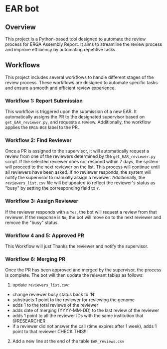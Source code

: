 # EAR bot


## Overview

This project is a Python-based tool designed to automate the review process for ERGA Assembly Report. It aims to streamline the review process and improve efficiency by automating repetitive tasks.

## Workflows

This project includes several workflows to handle different stages of the review process. These workflows are designed to automate specific tasks and ensure a smooth and efficient review experience.

### Workflow 1: Report Submission

This workflow is triggered upon the submission of a new EAR. It automatically assigns the PR to the designated supervisor based on `get_EAR_reviewer.py`, and requests a review. Additionally, the workflow applies the `ERGA-BGE` label to the PR.

### Workflow 2: Find Reviewer

Once a PR is assigned to the supervisor, it will automatically request a review from one of the reviewers determined by the `get_EAR_reviewer.py` script. If the selected reviewer does not respond within 7 days, the system will proceed to the next reviewer on the list. This process will continue until all reviewers have been asked. If no reviewer responds, the system will notify the supervisor to manually assign a reviewer. Additionally, the `reviewers_list.csv` file will be updated to reflect the reviewer's status as "busy" by setting the corresponding field to `Y`.

### Workflow 3: Assign Reviewer

If the reviewer responds with a `Yes`, the bot will request a review from that reviewer. If the response is `No`, the bot will move on to the next reviewer and remove the "busy" status.

### Workflow 4 and 5: Approved PR

This Workflow will just Thanks the reviewer and notify the supervisor.


### Workflow 6: Merging PR

Once the PR has been approved and merged by the supervisor, the process is complete. The bot will then update the relevant tables as follows:

1. update `reviewers_list.csv`:

- change reviewer busy status back to 'N'
- substracts 1 point to the reviewer for reviewing the genome
- adds 1 to the total reviews of the reviewer
- adds date of merging (YYYY-MM-DD) to the last review of the reviewer
- adds 1 point to all the reviewer IDs with the same institution that @RESEARCHER
- if a reviewer did not answer the call (time expires after 1 week), adds 1 point to that reviewer CHECK THIS!!!

2. Add a new line at the end of the table `EAR_reviews.csv`